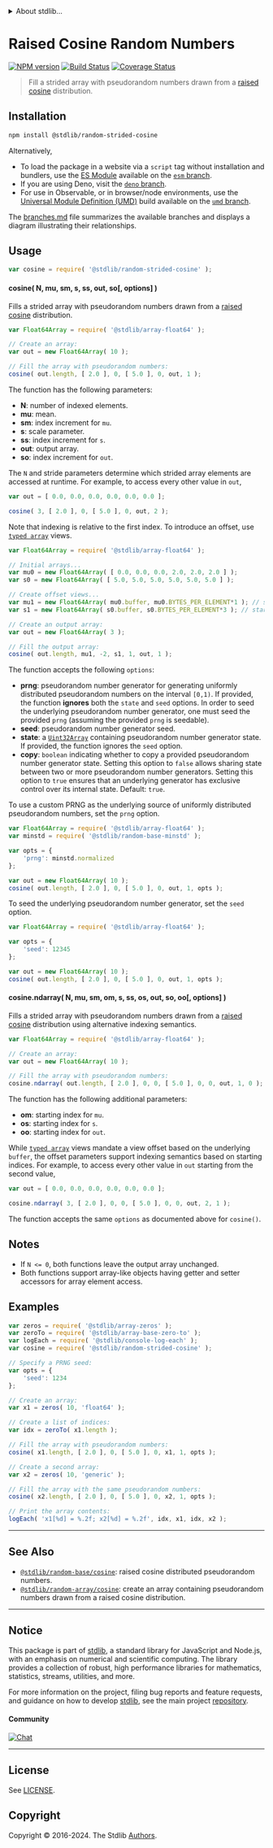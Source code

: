 <!--

@license Apache-2.0

Copyright (c) 2023 The Stdlib Authors.

Licensed under the Apache License, Version 2.0 (the "License");
you may not use this file except in compliance with the License.
You may obtain a copy of the License at

   http://www.apache.org/licenses/LICENSE-2.0

Unless required by applicable law or agreed to in writing, software
distributed under the License is distributed on an "AS IS" BASIS,
WITHOUT WARRANTIES OR CONDITIONS OF ANY KIND, either express or implied.
See the License for the specific language governing permissions and
limitations under the License.

-->


<details>
  <summary>
    About stdlib...
  </summary>
  <p>We believe in a future in which the web is a preferred environment for numerical computation. To help realize this future, we've built stdlib. stdlib is a standard library, with an emphasis on numerical and scientific computation, written in JavaScript (and C) for execution in browsers and in Node.js.</p>
  <p>The library is fully decomposable, being architected in such a way that you can swap out and mix and match APIs and functionality to cater to your exact preferences and use cases.</p>
  <p>When you use stdlib, you can be absolutely certain that you are using the most thorough, rigorous, well-written, studied, documented, tested, measured, and high-quality code out there.</p>
  <p>To join us in bringing numerical computing to the web, get started by checking us out on <a href="https://github.com/stdlib-js/stdlib">GitHub</a>, and please consider <a href="https://opencollective.com/stdlib">financially supporting stdlib</a>. We greatly appreciate your continued support!</p>
</details>

# Raised Cosine Random Numbers

[![NPM version][npm-image]][npm-url] [![Build Status][test-image]][test-url] [![Coverage Status][coverage-image]][coverage-url] <!-- [![dependencies][dependencies-image]][dependencies-url] -->

> Fill a strided array with pseudorandom numbers drawn from a [raised cosine][@stdlib/random/base/cosine] distribution.

<section class="installation">

## Installation

```bash
npm install @stdlib/random-strided-cosine
```

Alternatively,

-   To load the package in a website via a `script` tag without installation and bundlers, use the [ES Module][es-module] available on the [`esm` branch][esm-url].
-   If you are using Deno, visit the [`deno` branch][deno-url].
-   For use in Observable, or in browser/node environments, use the [Universal Module Definition (UMD)][umd] build available on the [`umd` branch][umd-url].

The [branches.md][branches-url] file summarizes the available branches and displays a diagram illustrating their relationships.

</section>

<section class="usage">

## Usage

```javascript
var cosine = require( '@stdlib/random-strided-cosine' );
```

#### cosine( N, mu, sm, s, ss, out, so\[, options] )

Fills a strided array with pseudorandom numbers drawn from a [raised cosine][@stdlib/random/base/cosine] distribution.

```javascript
var Float64Array = require( '@stdlib/array-float64' );

// Create an array:
var out = new Float64Array( 10 );

// Fill the array with pseudorandom numbers:
cosine( out.length, [ 2.0 ], 0, [ 5.0 ], 0, out, 1 );
```

The function has the following parameters:

-   **N**: number of indexed elements.
-   **mu**: mean.
-   **sm**: index increment for `mu`.
-   **s**: scale parameter.
-   **ss**: index increment for `s`.
-   **out**: output array.
-   **so**: index increment for `out`.

The `N` and stride parameters determine which strided array elements are accessed at runtime. For example, to access every other value in `out`,

```javascript
var out = [ 0.0, 0.0, 0.0, 0.0, 0.0, 0.0 ];

cosine( 3, [ 2.0 ], 0, [ 5.0 ], 0, out, 2 );
```

Note that indexing is relative to the first index. To introduce an offset, use [`typed array`][mdn-typed-array] views.

<!-- eslint-disable stdlib/capitalized-comments -->

```javascript
var Float64Array = require( '@stdlib/array-float64' );

// Initial arrays...
var mu0 = new Float64Array( [ 0.0, 0.0, 0.0, 2.0, 2.0, 2.0 ] );
var s0 = new Float64Array( [ 5.0, 5.0, 5.0, 5.0, 5.0, 5.0 ] );

// Create offset views...
var mu1 = new Float64Array( mu0.buffer, mu0.BYTES_PER_ELEMENT*1 ); // start at 2nd element
var s1 = new Float64Array( s0.buffer, s0.BYTES_PER_ELEMENT*3 ); // start at 4th element

// Create an output array:
var out = new Float64Array( 3 );

// Fill the output array:
cosine( out.length, mu1, -2, s1, 1, out, 1 );
```

The function accepts the following `options`:

-   **prng**: pseudorandom number generator for generating uniformly distributed pseudorandom numbers on the interval `[0,1)`. If provided, the function **ignores** both the `state` and `seed` options. In order to seed the underlying pseudorandom number generator, one must seed the provided `prng` (assuming the provided `prng` is seedable).
-   **seed**: pseudorandom number generator seed.
-   **state**: a [`Uint32Array`][@stdlib/array/uint32] containing pseudorandom number generator state. If provided, the function ignores the `seed` option.
-   **copy**: `boolean` indicating whether to copy a provided pseudorandom number generator state. Setting this option to `false` allows sharing state between two or more pseudorandom number generators. Setting this option to `true` ensures that an underlying generator has exclusive control over its internal state. Default: `true`.

To use a custom PRNG as the underlying source of uniformly distributed pseudorandom numbers, set the `prng` option.

```javascript
var Float64Array = require( '@stdlib/array-float64' );
var minstd = require( '@stdlib/random-base-minstd' );

var opts = {
    'prng': minstd.normalized
};

var out = new Float64Array( 10 );
cosine( out.length, [ 2.0 ], 0, [ 5.0 ], 0, out, 1, opts );
```

To seed the underlying pseudorandom number generator, set the `seed` option.

```javascript
var Float64Array = require( '@stdlib/array-float64' );

var opts = {
    'seed': 12345
};

var out = new Float64Array( 10 );
cosine( out.length, [ 2.0 ], 0, [ 5.0 ], 0, out, 1, opts );
```

#### cosine.ndarray( N, mu, sm, om, s, ss, os, out, so, oo\[, options] )

Fills a strided array with pseudorandom numbers drawn from a [raised cosine][@stdlib/random/base/cosine] distribution using alternative indexing semantics.

```javascript
var Float64Array = require( '@stdlib/array-float64' );

// Create an array:
var out = new Float64Array( 10 );

// Fill the array with pseudorandom numbers:
cosine.ndarray( out.length, [ 2.0 ], 0, 0, [ 5.0 ], 0, 0, out, 1, 0 );
```

The function has the following additional parameters:

-   **om**: starting index for `mu`.
-   **os**: starting index for `s`.
-   **oo**: starting index for `out`.

While [`typed array`][mdn-typed-array] views mandate a view offset based on the underlying `buffer`, the offset parameters support indexing semantics based on starting indices. For example, to access every other value in `out` starting from the second value,

```javascript
var out = [ 0.0, 0.0, 0.0, 0.0, 0.0, 0.0 ];

cosine.ndarray( 3, [ 2.0 ], 0, 0, [ 5.0 ], 0, 0, out, 2, 1 );
```

The function accepts the same `options` as documented above for `cosine()`.

</section>

<!-- /.usage -->

<section class="notes">

## Notes

-   If `N <= 0`, both functions leave the output array unchanged.
-   Both functions support array-like objects having getter and setter accessors for array element access.

</section>

<!-- /.notes -->

<section class="examples">

## Examples

<!-- eslint no-undef: "error" -->

```javascript
var zeros = require( '@stdlib/array-zeros' );
var zeroTo = require( '@stdlib/array-base-zero-to' );
var logEach = require( '@stdlib/console-log-each' );
var cosine = require( '@stdlib/random-strided-cosine' );

// Specify a PRNG seed:
var opts = {
    'seed': 1234
};

// Create an array:
var x1 = zeros( 10, 'float64' );

// Create a list of indices:
var idx = zeroTo( x1.length );

// Fill the array with pseudorandom numbers:
cosine( x1.length, [ 2.0 ], 0, [ 5.0 ], 0, x1, 1, opts );

// Create a second array:
var x2 = zeros( 10, 'generic' );

// Fill the array with the same pseudorandom numbers:
cosine( x2.length, [ 2.0 ], 0, [ 5.0 ], 0, x2, 1, opts );

// Print the array contents:
logEach( 'x1[%d] = %.2f; x2[%d] = %.2f', idx, x1, idx, x2 );
```

</section>

<!-- /.examples -->

<!-- Section for related `stdlib` packages. Do not manually edit this section, as it is automatically populated. -->

<section class="related">

* * *

## See Also

-   <span class="package-name">[`@stdlib/random-base/cosine`][@stdlib/random/base/cosine]</span><span class="delimiter">: </span><span class="description">raised cosine distributed pseudorandom numbers.</span>
-   <span class="package-name">[`@stdlib/random-array/cosine`][@stdlib/random/array/cosine]</span><span class="delimiter">: </span><span class="description">create an array containing pseudorandom numbers drawn from a raised cosine distribution.</span>

</section>

<!-- /.related -->

<!-- Section for all links. Make sure to keep an empty line after the `section` element and another before the `/section` close. -->


<section class="main-repo" >

* * *

## Notice

This package is part of [stdlib][stdlib], a standard library for JavaScript and Node.js, with an emphasis on numerical and scientific computing. The library provides a collection of robust, high performance libraries for mathematics, statistics, streams, utilities, and more.

For more information on the project, filing bug reports and feature requests, and guidance on how to develop [stdlib][stdlib], see the main project [repository][stdlib].

#### Community

[![Chat][chat-image]][chat-url]

---

## License

See [LICENSE][stdlib-license].


## Copyright

Copyright &copy; 2016-2024. The Stdlib [Authors][stdlib-authors].

</section>

<!-- /.stdlib -->

<!-- Section for all links. Make sure to keep an empty line after the `section` element and another before the `/section` close. -->

<section class="links">

[npm-image]: http://img.shields.io/npm/v/@stdlib/random-strided-cosine.svg
[npm-url]: https://npmjs.org/package/@stdlib/random-strided-cosine

[test-image]: https://github.com/stdlib-js/random-strided-cosine/actions/workflows/test.yml/badge.svg?branch=main
[test-url]: https://github.com/stdlib-js/random-strided-cosine/actions/workflows/test.yml?query=branch:main

[coverage-image]: https://img.shields.io/codecov/c/github/stdlib-js/random-strided-cosine/main.svg
[coverage-url]: https://codecov.io/github/stdlib-js/random-strided-cosine?branch=main

<!--

[dependencies-image]: https://img.shields.io/david/stdlib-js/random-strided-cosine.svg
[dependencies-url]: https://david-dm.org/stdlib-js/random-strided-cosine/main

-->

[chat-image]: https://img.shields.io/gitter/room/stdlib-js/stdlib.svg
[chat-url]: https://app.gitter.im/#/room/#stdlib-js_stdlib:gitter.im

[stdlib]: https://github.com/stdlib-js/stdlib

[stdlib-authors]: https://github.com/stdlib-js/stdlib/graphs/contributors

[umd]: https://github.com/umdjs/umd
[es-module]: https://developer.mozilla.org/en-US/docs/Web/JavaScript/Guide/Modules

[deno-url]: https://github.com/stdlib-js/random-strided-cosine/tree/deno
[umd-url]: https://github.com/stdlib-js/random-strided-cosine/tree/umd
[esm-url]: https://github.com/stdlib-js/random-strided-cosine/tree/esm
[branches-url]: https://github.com/stdlib-js/random-strided-cosine/blob/main/branches.md

[stdlib-license]: https://raw.githubusercontent.com/stdlib-js/random-strided-cosine/main/LICENSE

[mdn-typed-array]: https://developer.mozilla.org/en-US/docs/Web/JavaScript/Reference/Global_Objects/TypedArray

[@stdlib/random/base/cosine]: https://github.com/stdlib-js/random-base-cosine

[@stdlib/array/uint32]: https://github.com/stdlib-js/array-uint32

<!-- <related-links> -->

[@stdlib/random/array/cosine]: https://github.com/stdlib-js/random-array-cosine

<!-- </related-links> -->

</section>

<!-- /.links -->
